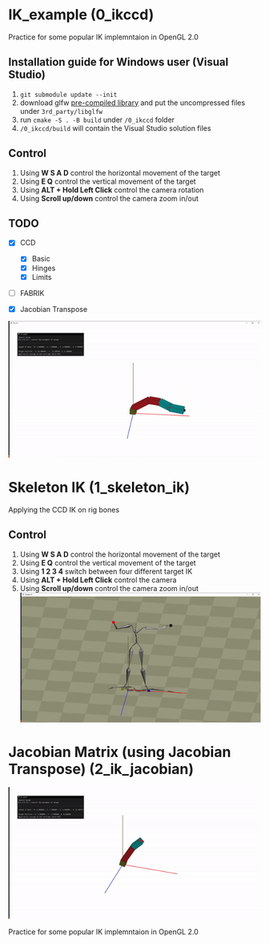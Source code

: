 # IK_example (0_ikccd)

Practice for some popular IK implemntaion in OpenGL 2.0 

## Installation guide for Windows user (Visual Studio)
1. `git submodule update --init`
2. download glfw [pre-compiled library](https://www.glfw.org/download) and put the uncompressed files under `3rd_party/libglfw`
3. run `cmake -S . -B build` under `/0_ikccd` folder
4. `/0_ikccd/build` will contain the Visual Studio solution files

## Control
1. Using **W S A D** control the horizontal movement of the target 
2. Using **E Q** control the vertical movement of the target
3. Using **ALT + Hold Left Click** control the camera rotation
4. Using **Scroll up/down** control the camera zoom in/out

## TODO
- [x] CCD
    - [x] Basic
    - [x] Hinges
    - [x] Limits
- [ ] FABRIK
- [x] Jacobian Transpose


![title](thumbnail.gif)

# Skeleton IK (1_skeleton_ik)
Applying the CCD IK on rig bones 
## Control
1. Using **W S A D** control the horizontal movement of the target 
2. Using **E Q** control the vertical movement of the target
3. Using **1 2 3 4** switch between four different target IK
4. Using **ALT + Hold Left Click** control the camera
5. Using **Scroll up/down** control the camera zoom in/out
![title](ik_skeleton.gif)

# Jacobian Matrix (using Jacobian Transpose) (2_ik_jacobian)

![jacobian](jacobian.gif)

Practice for some popular IK implemntaion in OpenGL 2.0 

